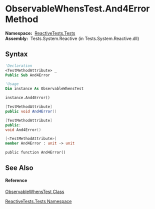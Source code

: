 # ObservableWhensTest.And4Error Method

**Namespace:**  [ReactiveTests.Tests](ReactiveTests.Tests\ReactiveTests.Tests.md)  
**Assembly:**  Tests.System.Reactive (in Tests.System.Reactive.dll)

## Syntax

```vb
'Declaration
<TestMethodAttribute> _
Public Sub And4Error
```

```vb
'Usage
Dim instance As ObservableWhensTest

instance.And4Error()
```

```csharp
[TestMethodAttribute]
public void And4Error()
```

```c++
[TestMethodAttribute]
public:
void And4Error()
```

```fsharp
[<TestMethodAttribute>]
member And4Error : unit -> unit 
```

```jscript
public function And4Error()
```

## See Also

#### Reference

[ObservableWhensTest Class](ObservableWhensTest\ObservableWhensTest.md)

[ReactiveTests.Tests Namespace](ReactiveTests.Tests\ReactiveTests.Tests.md)





